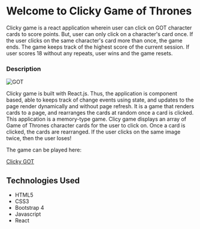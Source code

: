 # Welcome to Clicky Game of Thrones

Clicky game is a react application wherein user can click on GOT character cards to score points. But, user can only click on a character's card once. If the user clicks on the same character's card more than once, the game ends. The game keeps track of the highest score of the current session. If user scores 18 without any repeats, user wins and the game resets.

### Description

![GOT](https://user-images.githubusercontent.com/28829258/56068089-84981300-5d4b-11e9-8a01-d08546013798.png)

Clicky game is built with React.js. Thus, the application is component based, able to keeps track of change events using state, and updates to the page render dynamically and without page refresh. It is a game that renders cards to a page, and rearranges the cards at random once a card is clicked. 
This application is a memory-type game. Clicy game displays an array of Game of Thrones character cards for the user to click on. Once a card is clicked, the cards are rearranged. If the user clicks on the same image twice, then the user loses! 

The game can be played here:

[Clicky GOT](https://lramac3.github.io/Clicky-Game/)

## Technologies Used

- HTML5
- CSS3
- Bootstrap 4
- Javascript
- React
